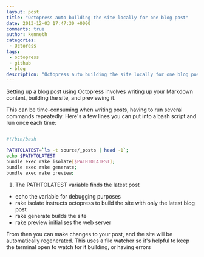 ```yaml
---
layout: post
title: "Octopress auto building the site locally for one blog post"
date: 2013-12-03 17:47:30 +0000
comments: true
author: kenneth
categories: 
 - Octoress
tags: 
 - octopress
 - github
 - blog
description: "Octopress auto building the site locally for one blog post"
---
```


Setting up a blog post using Octopress involves writing up your Markdown content, building the site, and previewing it.

This can be time-consuming when writing posts, having to run several commands repeatedly. Here's a few lines you can put into a bash script and run once each time:

``` bash

#!/bin/bash

PATHTOLATEST=`ls -t source/_posts | head -1`;
echo $PATHTOLATEST
bundle exec rake isolate[$PATHTOLATEST];
bundle exec rake generate;
bundle exec rake preview;

```

1. The PATHTOLATEST variable finds the latest post
- echo the variable for debugging purposes
- rake isolate instructs octopress to build the site with only the latest blog post
- rake generate builds the site
- rake preview initialises the web server

From then you can make changes to your post, and the site will be automatically regenerated. This uses a file watcher so it's helpful to keep the terminal open to watch for it building, or having errors
